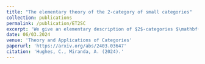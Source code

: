 ```yaml
---
title: "The elementary theory of the 2-category of small categories"
collection: publications
permalink: /publication/ET2SC
excerpt: 'We give an elementary description of $2$-categories $\mathbf{Cat}(\mathcal{E})$ of internal categories, functors and natural transformations, where $\mathcal{E}$ is a category modelling Lawveres elementary theory of the category of sets (ETCS). This extends Bourkes characterisation of $2$-categories $\mathbf{Cat}(\mathcal{E})$ where $\mathcal{E}$ has pullbacks to take account for the extra properties in ETCS, and Lawveres characterisation of the (one dimensional) category of small categories to take account of the two-dimensional structure. Important two-dimensional concepts which we introduce include $2$-well-pointedness, full-subobject classifiers, and the categorified axiom of choice. Along the way, we show how generating families (resp. orthogonal factorisation systems) on $\mathcal{E}$ give rise to generating families (resp. orthogonal factorisation systems) on $\mathbf{Cat}(\mathcal{E})$, results which we believe are of independent interest.'
date: 06/03.2024
venue: 'Theory and Applications of Categories'
paperurl: 'https://arxiv.org/abs/2403.03647'
citation: 'Hughes, C., Miranda, A. (2024).'
---
```

